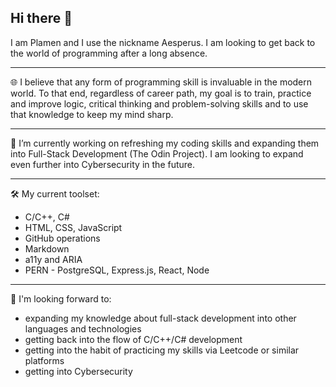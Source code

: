 ## Hi there 👋

I am Plamen and I use the nickname Aesperus. I am looking to get back to the world of programming after a long absence.

---
🌐 I believe that any form of programming skill is invaluable in the modern world. 
To that end, regardless of career path, my goal is to train, practice and improve logic, critical thinking and
problem-solving skills and to use that knowledge to keep my mind sharp.

---
🔭 I’m currently working on refreshing my coding skills and expanding them into Full-Stack Development (The Odin Project). I am looking to expand even further into Cybersecurity in the future.

---
🛠 My current toolset:
-  C/C++, C#
-  HTML, CSS, JavaScript
-  GitHub operations
-  Markdown
-  a11y and ARIA
-  PERN - PostgreSQL, Express.js, React, Node

---
🧭 I'm looking forward to:
- expanding my knowledge about full-stack development into other languages and technologies
- getting back into the flow of C/C++/C# development
- getting into the habit of practicing my skills via Leetcode or similar platforms
- getting into Cybersecurity
